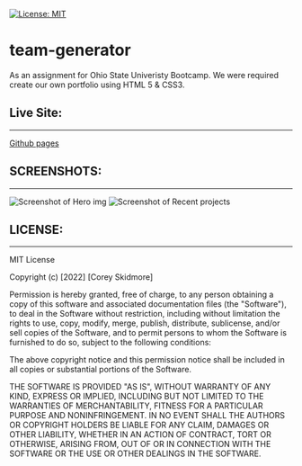 [![License: MIT](https://img.shields.io/badge/License-MIT-yellow.svg)](https://opensource.org/licenses/MIT)
# team-generator
As an assignment for Ohio State Univeristy Bootcamp. We were required create our own portfolio using HTML 5 & CSS3.
## Live Site:
--- 
[Github pages](https://skidmoreco.github.io/skidmorecorey-portfolio/)

## SCREENSHOTS:
---
<img src="./images/SC1.png" alt="Screenshot of Hero img">
<img src="./images/SC2.png" alt="Screenshot of Recent projects">



## LICENSE:
--- 
MIT License

Copyright (c) [2022] [Corey Skidmore]

Permission is hereby granted, free of charge, to any person obtaining a copy of this software and associated documentation files (the "Software"), to deal in the Software without restriction, including without limitation the rights to use, copy, modify, merge, publish, distribute, sublicense, and/or sell copies of the Software, and to permit persons to whom the Software is furnished to do so, subject to the following conditions:

The above copyright notice and this permission notice shall be included in all copies or substantial portions of the Software.

THE SOFTWARE IS PROVIDED "AS IS", WITHOUT WARRANTY OF ANY KIND, EXPRESS OR IMPLIED, INCLUDING BUT NOT LIMITED TO THE WARRANTIES OF MERCHANTABILITY, FITNESS FOR A PARTICULAR PURPOSE AND NONINFRINGEMENT. IN NO EVENT SHALL THE AUTHORS OR COPYRIGHT HOLDERS BE LIABLE FOR ANY CLAIM, DAMAGES OR OTHER LIABILITY, WHETHER IN AN ACTION OF CONTRACT, TORT OR OTHERWISE, ARISING FROM, OUT OF OR IN CONNECTION WITH THE SOFTWARE OR THE USE OR OTHER DEALINGS IN THE SOFTWARE.
